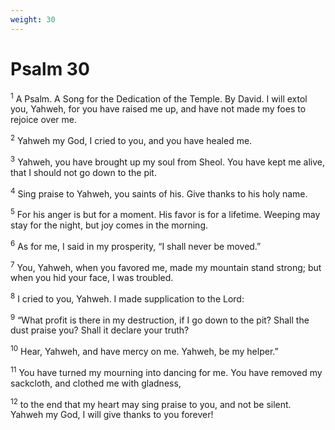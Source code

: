 ```yaml
---
weight: 30
---
```


# Psalm 30

<sup>1</sup> A Psalm. A Song for the Dedication of the Temple. By David. I will extol you, Yahweh, for you have raised me up, and have not made my foes to rejoice over me. 

<sup>2</sup> Yahweh my God, I cried to you, and you have healed me. 

<sup>3</sup> Yahweh, you have brought up my soul from Sheol. You have kept me alive, that I should not go down to the pit. 

<sup>4</sup> Sing praise to Yahweh, you saints of his. Give thanks to his holy name. 

<sup>5</sup> For his anger is but for a moment. His favor is for a lifetime. Weeping may stay for the night, but joy comes in the morning. 

<sup>6</sup> As for me, I said in my prosperity, “I shall never be moved.” 

<sup>7</sup> You, Yahweh, when you favored me, made my mountain stand strong; but when you hid your face, I was troubled. 

<sup>8</sup> I cried to you, Yahweh. I made supplication to the Lord: 

<sup>9</sup> “What profit is there in my destruction, if I go down to the pit? Shall the dust praise you? Shall it declare your truth? 

<sup>10</sup> Hear, Yahweh, and have mercy on me. Yahweh, be my helper.” 

<sup>11</sup> You have turned my mourning into dancing for me. You have removed my sackcloth, and clothed me with gladness, 

<sup>12</sup> to the end that my heart may sing praise to you, and not be silent. Yahweh my God, I will give thanks to you forever! 


